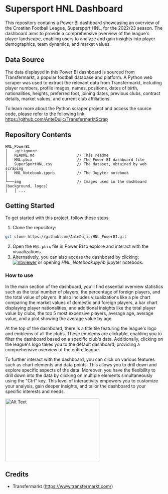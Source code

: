 # Supersport HNL Dashboard

This repository contains a Power BI dashboard showcasing an overview of the Croatian Football League, Supersport HNL, for the 2022/23 season. The dashboard aims to provide a comprehensive overview of the league's player landscape, enabling users to analyze and gain insights into player demographics, team dynamics, and market values.

## Data Source

The data displayed in this Power BI dashboard is sourced from Transfermarkt, a popular football database and platform. A Python web scraper was used to extract the relevant data from Transfermarkt, including player numbers, profile images, names, positions, dates of birth, nationalities, heights, preferred foot, joining dates, previous clubs, contract details, market values, and current club affiliations.

 To learn more about the Python scraper project and access the source code, please refer to the following link: https://github.com/AnteDujic/TransfermarktScrap


## Repository Contents

```
HNL_PowerBI
│   .gitignore
│   README.md                   // This readme
│   HNL.pbix                    // The Power BI dashboard file
│   SuperSportHNL.csv           // The dataset, obtained by web scraping
│   HNL_Notebook.ipynb          // The Jupyter notebook
│
└───img                         // Images used in the dashboard (background, logos)
│   │ ...
```



## Getting Started

To get started with this project, follow these steps:

1. Clone the repository:
```bash
git clone https://github.com/AnteDujic/HNL_PowerBI.git
```
2. Open the `HNL.pbix` file in Power BI to explore and interact with the visualizations.
3. Alternatively, you can also access the dashboard by clicking: [![nbviewer](https://raw.githubusercontent.com/jupyter/design/master/logos/Badges/nbviewer_badge.svg)](https://nbviewer.org/github/AnteDujic/HNL_PowerBI/blob/main/HNL_Notebook.ipynb) or opening *HNL_Notebook.ipynb* jupyter notebook.

### How to use

In the main section of the dashboard, you'll find essential overview statistics such as the total number of players, the percentage of foreign players, and the total value of players. It also includes visualizations like a pie chart comparing the market values of domestic and foreign players, a bar chart displaying player nationalities, and additional insights like the total player value by clubs, the top 5 most expensive players, average age, average value, and a plot showing the average value by age.

At the top of the dashboard, there is a title tile featuring the league's logo and emblems of all the clubs. These emblems are clickable, enabling you to filter the dashboard based on a specific club's data. Additionally, clicking on the league's logo takes you to the default dashboard, providing a comprehensive overview of the entire league.

To further interact with the dashboard, you can click on various features such as chart elements and data points. This allows you to drill down and explore specific aspects of the data. Moreover, you have the flexibility to drill down into the data by clicking on multiple elements simultaneously using the "Ctrl" key. This level of interactivity empowers you to customize your analysis, gain deeper insights, and tailor the dashboard to your specific interests and needs.

<img src="https://github.com/AnteDujic/HNL_PowerBI/blob/main/img/HNL_overview.jpg" alt="Alt Text" width="300" height="200">


## Credits

- Transfermarkt (https://www.transfermarkt.com/)
